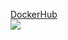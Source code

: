 [DockerHub](https://hub.docker.com/r/andrewdry7z/library)
<br/>
![](https://i.imgur.com/gX0eJQU.png)
